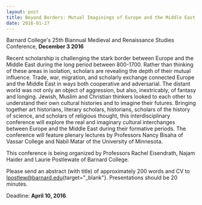 ```yaml
---
layout: post
title: Beyond Borders: Mutual Imaginings of Europe and the Middle East (800-1700)
date: 2016-01-27
---
```


Barnard College's 25th Biannual Medieval and Renaissance Studies
Conference, **December 3 2016**

Recent scholarship is
challenging the stark border between Europe and the Middle East during
the long period between 800-1700. Rather than thinking of these areas in
isolation, scholars are revealing the depth of their mutual influence.
Trade, war, migration, and scholarly exchange connected Europe and the
Middle East in ways both cooperative and adversarial. The distant world
was not only an object of aggression, but also, inextricably, of fantasy
and longing. Jewish, Muslim and Christian thinkers looked to each other
to understand their own cultural histories and to imagine their futures.
Bringing together art historians, literary scholars, historians,
scholars of the history of science, and scholars of religious thought,
this interdisciplinary conference will explore the real and imaginary
cultural interchanges between Europe and the Middle East during their
formative periods. The conference will feature plenary lectures by
Professors Nancy Bisaha of Vassar College and Nabil Matar of the
University of Minnesota.

This conference is being organized
by Professors Rachel Eisendrath, Najam Haider and Laurie Postlewate of
Barnard College.

Please send an abstract (with title) of
approximately 200 words and CV to
[lpostlew@barnard.edu](mailto:lpostlew@barnard.edu){target="_blank"}.
Presentations should be 20 minutes.

Deadline: **April 10,
2016**.
